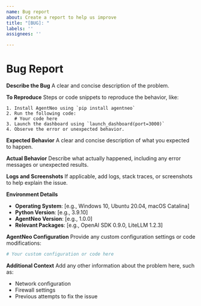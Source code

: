 ```yaml
---
name: Bug report
about: Create a report to help us improve
title: "[BUG]: "
labels: ''
assignees: ''

---
```


# Bug Report

**Describe the Bug**
A clear and concise description of the problem.

**To Reproduce**
Steps or code snippets to reproduce the behavior, like:
```
1. Install AgentNeo using `pip install agentneo`
2. Run the following code:
   # Your code here
3. Launch the dashboard using `launch_dashboard(port=3000)`
4. Observe the error or unexpected behavior.
```

**Expected Behavior**
A clear and concise description of what you expected to happen.

**Actual Behavior**
Describe what actually happened, including any error messages or unexpected results.

**Logs and Screenshots**
If applicable, add logs, stack traces, or screenshots to help explain the issue.

**Environment Details**
- **Operating System**: [e.g., Windows 10, Ubuntu 20.04, macOS Catalina]
- **Python Version**: [e.g., 3.9.10]
- **AgentNeo Version**: [e.g., 1.0.0]
- **Relevant Packages**: [e.g., OpenAI SDK 0.9.0, LiteLLM 1.2.3]

**AgentNeo Configuration**
Provide any custom configuration settings or code modifications:
```python
# Your custom configuration or code here
```

**Additional Context**
Add any other information about the problem here, such as:
- Network configuration
- Firewall settings
- Previous attempts to fix the issue
